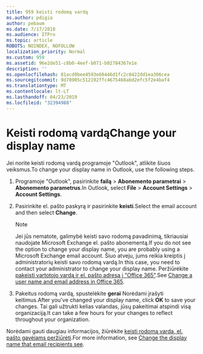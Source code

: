 ```yaml
---
title: 959 keisti rodomą vardą
ms.author: pdigia
author: pebaum
ms.date: 7/17/2018
ms.audience: ITPro
ms.topic: article
ROBOTS: NOINDEX, NOFOLLOW
localization_priority: Normal
ms.custom: 959
ms.assetid: 96e2de51-c8b0-4eef-b071-b02784367e1e
description: ''
ms.openlocfilehash: 81acd9bee4593e60446d1fc2c0422dd1ea306cea
ms.sourcegitcommit: 9d78905c512192ffc4675468abd2efc5f2e4baf4
ms.translationtype: MT
ms.contentlocale: lt-LT
ms.lasthandoff: 04/23/2019
ms.locfileid: "32394988"
---
```

# <a name="change-your-display-name"></a><span data-ttu-id="46046-102">Keisti rodomą vardą</span><span class="sxs-lookup"><span data-stu-id="46046-102">Change your display name</span></span>
  
<span data-ttu-id="46046-103">Jei norite keisti rodomą vardą programoje "Outlook", atlikite šiuos veiksmus.</span><span class="sxs-lookup"><span data-stu-id="46046-103">To change your display name in Outlook, use the following steps.</span></span>
  
1. <span data-ttu-id="46046-104">Programoje "Outlook", pasirinkite **failą** \> **Abonemento parametrai** \> **Abonemento parametrus**.</span><span class="sxs-lookup"><span data-stu-id="46046-104">In Outlook, select **File** \> **Account Settings** \> **Account Settings**.</span></span>
    
2. <span data-ttu-id="46046-105">Pasirinkite el. pašto paskyrą ir pasirinkite **keisti**.</span><span class="sxs-lookup"><span data-stu-id="46046-105">Select the email account and then select **Change**.</span></span>
    
    > [!NOTE]
    > <span data-ttu-id="46046-106">Jei jūs nematote, galimybė keisti savo rodomą pavadinimą, tikriausiai naudojate Microsoft Exchange el. pašto abonementą.</span><span class="sxs-lookup"><span data-stu-id="46046-106">If you do not see the option to change your display name, you are probably using a Microsoft Exchange email account.</span></span> <span data-ttu-id="46046-107">Šiuo atveju, jums reikia kreiptis į administratorių keisti savo rodomą vardą.</span><span class="sxs-lookup"><span data-stu-id="46046-107">In this case, you need to contact your administrator to change your display name.</span></span> <span data-ttu-id="46046-108">Peržiūrėkite [pakeisti vartotojo vardą ir el. pašto adresą į "Office 365"](https://support.office.com/article/fb5ac074-e203-4e1f-9843-b9d1a3e03297.aspx).</span><span class="sxs-lookup"><span data-stu-id="46046-108">See [Change a user name and email address in Office 365](https://support.office.com/article/fb5ac074-e203-4e1f-9843-b9d1a3e03297.aspx).</span></span> 
  
3. <span data-ttu-id="46046-109">Pakeitus rodomą vardą, spustelėkite **gerai** Norėdami įrašyti keitimus.</span><span class="sxs-lookup"><span data-stu-id="46046-109">After you've changed your display name, click **OK** to save your changes.</span></span> <span data-ttu-id="46046-110">Tai gali užtrukti kelias valandas, jūsų pakeitimai atspindi visą organizaciją.</span><span class="sxs-lookup"><span data-stu-id="46046-110">It can take a few hours for your changes to reflect throughout your organization.</span></span> 
    
<span data-ttu-id="46046-111">Norėdami gauti daugiau informacijos, žiūrėkite [keisti rodomą vardą, el. pašto gavėjams peržiūrėti](https://support.office.com/article/2b53331a-ba2a-4803-88dc-ac9fe376c8a9.aspx).</span><span class="sxs-lookup"><span data-stu-id="46046-111">For more information, see [Change the display name that email recipients see](https://support.office.com/article/2b53331a-ba2a-4803-88dc-ac9fe376c8a9.aspx).</span></span>
  


